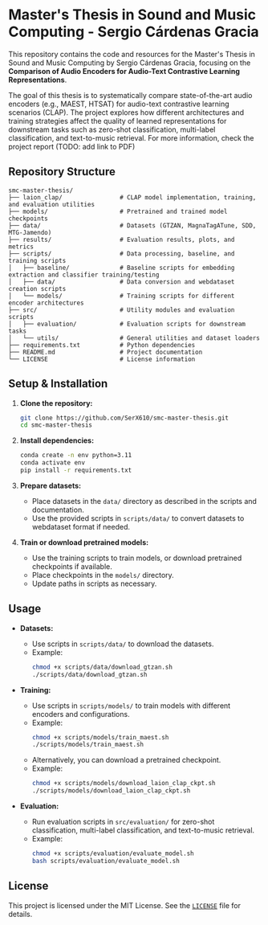 # Master's Thesis in Sound and Music Computing - Sergio Cárdenas Gracia

This repository contains the code and resources for the Master's Thesis in Sound and Music Computing by Sergio Cárdenas Gracia, focusing on the **Comparison of Audio Encoders for Audio-Text Contrastive Learning Representations**.

The goal of this thesis is to systematically compare state-of-the-art audio encoders (e.g., MAEST, HTSAT) for audio-text contrastive learning scenarios (CLAP). The project explores how different architectures and training strategies affect the quality of learned representations for downstream tasks such as zero-shot classification, multi-label classification, and text-to-music retrieval. For more information, check the project report (TODO: add link to PDF)

## Repository Structure

```
smc-master-thesis/
├── laion_clap/                # CLAP model implementation, training, and evaluation utilities
├── models/                    # Pretrained and trained model checkpoints
├── data/                      # Datasets (GTZAN, MagnaTagATune, SDD, MTG-Jamendo)
├── results/                   # Evaluation results, plots, and metrics
├── scripts/                   # Data processing, baseline, and training scripts
│   ├── baseline/              # Baseline scripts for embedding extraction and classifier training/testing
│   ├── data/                  # Data conversion and webdataset creation scripts
│   └── models/                # Training scripts for different encoder architectures
├── src/                       # Utility modules and evaluation scripts
│   ├── evaluation/            # Evaluation scripts for downstream tasks
│   └── utils/                 # General utilities and dataset loaders
├── requirements.txt           # Python dependencies
├── README.md                  # Project documentation
└── LICENSE                    # License information
```

## Setup & Installation

1. **Clone the repository:**
   ```bash
   git clone https://github.com/SerX610/smc-master-thesis.git
   cd smc-master-thesis
   ```

2. **Install dependencies:**
   ```bash
   conda create -n env python=3.11
   conda activate env
   pip install -r requirements.txt
   ```

3. **Prepare datasets:**
   - Place datasets in the `data/` directory as described in the scripts and documentation.
   - Use the provided scripts in `scripts/data/` to convert datasets to webdataset format if needed.

4. **Train or download pretrained models:**
   - Use the training scripts to train models, or download pretrained checkpoints if available.
   - Place checkpoints in the `models/` directory.
   - Update paths in scripts as necessary.

## Usage


- **Datasets:**
  - Use scripts in `scripts/data/` to download the datasets.
  - Example:
    ```bash
    chmod +x scripts/data/download_gtzan.sh
    ./scripts/data/download_gtzan.sh
    ```

- **Training:**
  - Use scripts in `scripts/models/` to train models with different encoders and configurations.
  - Example:
    ```bash
    chmod +x scripts/models/train_maest.sh
    ./scripts/models/train_maest.sh
    ```
  - Alternatively, you can download a pretrained checkpoint.
  - Example:
    ```bash
    chmod +x scripts/models/download_laion_clap_ckpt.sh
    ./scripts/models/download_laion_clap_ckpt.sh
    ```

- **Evaluation:**
  - Run evaluation scripts in `src/evaluation/` for zero-shot classification, multi-label classification, and text-to-music retrieval.
  - Example:
    ```bash
    chmod +x scripts/evaluation/evaluate_model.sh
    bash scripts/evaluation/evaluate_model.sh
    ```


## License

This project is licensed under the MIT License. See the [`LICENSE`](LICENSE) file for details.
